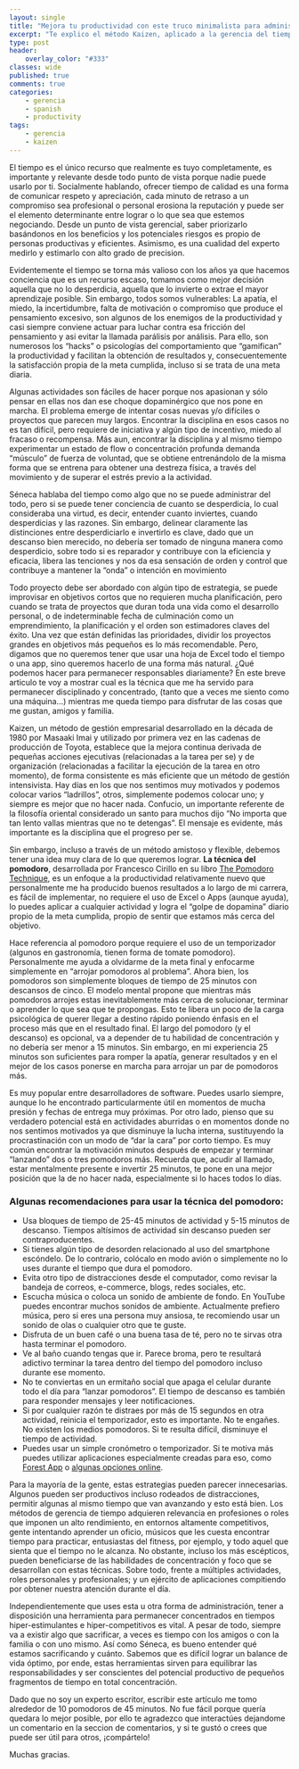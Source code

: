 ```yaml
---
layout: single
title: "Mejora tu productividad con este truco minimalista para administrar el tiempo."
excerpt: "Te explico el método Kaizen, aplicado a la gerencia del tiempo."
type: post
header:
    overlay_color: "#333"
classes: wide
published: true
comments: true
categories:  
    - gerencia
    - spanish
    - productivity
tags:
    - gerencia
    - kaizen
---
```


El tiempo es el único recurso que realmente es tuyo completamente, es importante y relevante desde todo punto de vista porque nadie puede usarlo por ti. Socialmente hablando, ofrecer tiempo de calidad es una forma de comunicar respeto y apreciación, cada minuto de retraso a un compromiso sea profesional o personal erosiona la reputación y puede ser el elemento determinante entre lograr o lo que sea que estemos negociando. Desde un punto de vista gerencial, saber priorizarlo basándonos en los beneficios y los potenciales riesgos es propio de personas productivas y eficientes. Asimismo, es una cualidad del experto medirlo y estimarlo con alto grado de precision.

Evidentemente el tiempo se torna más valioso con los años ya que hacemos conciencia que es un recurso escaso, tomamos como mejor decisión aquella que no lo desperdicia, aquella que lo invierte o extrae el mayor aprendizaje posible. Sin embargo, todos somos vulnerables: La apatía, el miedo, la incertidumbre, falta de motivación o compromiso que produce el pensamiento excesivo, son algunos de los enemigos de la productividad y casi siempre conviene actuar para luchar contra esa fricción del pensamiento y asi evitar la llamada parálisis por análisis. Para ello, son numerosos los “hacks” o psicologías del comportamiento que “gamifican” la productividad y facilitan la obtención de resultados y, consecuentemente la satisfacción propia de la meta cumplida, incluso si se trata de una meta diaria. 

Algunas actividades son fáciles de hacer porque nos apasionan y sólo pensar en ellas nos dan ese choque dopaminérgico que nos pone en marcha. El problema emerge de intentar cosas nuevas y/o difíciles o proyectos que parecen muy largos. Encontrar la disciplina en esos casos no es tan difícil, pero requiere de iniciativa y algún tipo de incentivo, miedo al fracaso o recompensa. Más aun, encontrar la disciplina y al mismo tiempo experimentar un estado de flow o concentración profunda demanda “músculo” de fuerza de voluntad, que se obtiene entrenándolo de la misma forma que se entrena para obtener una destreza física, a través del movimiento y de superar el estrés previo a la actividad. 

Séneca hablaba del tiempo como algo que no se puede administrar del todo, pero si se puede tener conciencia de cuanto se desperdicia, lo cual consideraba una virtud, es decir, entender cuanto inviertes, cuando desperdicias y las razones. Sin embargo, delinear claramente las distinciones entre desperdiciarlo e invertirlo es clave, dado que un descanso bien merecido, no debería ser tomado de ninguna manera como desperdicio, sobre todo si es reparador y contribuye con la eficiencia y eficacia, libera las tenciones y nos da esa sensación de orden y control que contribuye a mantener la “onda” o intención en movimiento

Todo proyecto debe ser abordado con algún tipo de estrategia, se puede improvisar en objetivos cortos que no requieren mucha planificación, pero cuando se trata de proyectos que duran toda una vida como el desarrollo personal, o de indeterminable fecha de culminación como un emprendimiento, la planificación y el orden son estimadores claves del éxito. Una vez que están definidas las prioridades, dividir los proyectos grandes en objetivos más pequeños es lo más recomendable. Pero, digamos que no queremos tener que usar una hoja de Excel todo el tiempo o una app, sino queremos hacerlo de una forma más natural. ¿Qué podemos hacer para permanecer responsables diariamente? En este breve articulo te voy a mostrar cual es la técnica que me ha servido para permanecer disciplinado y concentrado, (tanto que a veces me siento como una máquina…) mientras me queda tiempo para disfrutar de las cosas que me gustan, amigos y familia. 

Kaizen, un método de gestión empresarial desarrollado en la década de 1980 por Masaaki Imai y utilizado por primera vez en las cadenas de producción de Toyota, establece que la mejora continua derivada de pequeñas acciones ejecutivas (relacionadas a la tarea per se) y de organización (relacionadas a facilitar la ejecución de la tarea en otro momento), de forma consistente es más eficiente que un método de gestión intensivista. Hay días en los que nos sentimos muy motivados y podemos colocar varios “ladrillos”, otros, simplemente podemos colocar uno; y siempre es mejor que no hacer nada. Confucio, un importante referente de la filosofía oriental considerado un santo para muchos dijo “No importa que tan lento vallas mientras que no te detengas”. El mensaje es evidente, más importante es la disciplina que el progreso per se.

Sin embargo, incluso a través de un método amistoso y flexible, debemos tener una idea muy clara de lo que queremos lograr. **La técnica del pomodoro**, desarrollada por Francesco Cirillo en su libro [The Pomodoro Technique](https://www.amazon.com/Pomodoro-Technique-Acclaimed-Time-Management-Transformed/dp/1524760706), es un enfoque a la productividad relativamente nuevo que personalmente me ha producido buenos resultados a lo largo de mi carrera, es fácil de implementar, no requiere el uso de Excel o Apps (aunque ayuda), lo puedes aplicar a cualquier actividad y logra el “golpe de dopamina” diario propio de la meta cumplida, propio de sentir que estamos más cerca del objetivo. 

Hace referencia al pomodoro porque requiere el uso de un temporizador (algunos en gastronomía, tienen forma de tomate pomodoro). Personalmente me ayuda a olvidarme de la meta final y enfocarme simplemente en “arrojar pomodoros al problema”. Ahora bien, los pomodoros son simplemente bloques de tiempo de 25 minutos con descansos de cinco. El modelo mental propone que mientras más pomodoros arrojes estas inevitablemente más cerca de solucionar, terminar o aprender lo que sea que te propongas. Esto te libera un poco de la carga psicológica de querer llegar a destino rápido poniendo énfasis en el proceso más que en el resultado final. El largo del pomodoro (y el descanso) es opcional, va a depender de tu habilidad de concentración y no debería ser menor a 15 minutos. Sin embargo, en mi experiencia 25 minutos son suficientes para romper la apatía, generar resultados y en el mejor de los casos ponerse en marcha para arrojar un par de pomodoros más.

Es muy popular entre desarrolladores de software. Puedes usarlo siempre, aunque lo he encontrado particularmente útil en momentos de mucha presión y fechas de entrega muy próximas. Por otro lado, pienso que su verdadero potencial está en actividades aburridas o en momentos donde no nos sentimos motivados ya que disminuye la lucha interna, sustituyendo la procrastinación con un modo de “dar la cara” por corto tiempo. Es muy común encontrar la motivación minutos después de empezar y terminar “lanzando” dos o tres pomodoros más. Recuerda que, acudir al llamado, estar mentalmente presente e invertir 25 minutos, te pone en una mejor posición que la de no hacer nada, especialmente si lo haces todos lo días. 

### Algunas recomendaciones para usar la técnica del pomodoro:

- Usa bloques de tiempo de 25-45 minutos de actividad y 5-15 minutos de descanso. Tiempos altísimos de actividad sin descanso pueden ser contraproducentes.  
- Si tienes algún tipo de desorden relacionado al uso del smartphone escóndelo. De lo contrario, colócalo en modo avión o simplemente no lo uses durante el tiempo que dura el pomodoro.
- Evita otro tipo de distracciones desde el computador, como revisar la bandeja de correos, e-commerce, blogs, redes sociales, etc. 
- Escucha música o coloca un sonido de ambiente de fondo. En YouTube puedes encontrar muchos sonidos de ambiente. Actualmente prefiero música, pero si eres una persona muy ansiosa, te recomiendo usar un sonido de olas o cualquier otro que te guste. 
- Disfruta de un buen café o una buena tasa de té, pero no te sirvas otra hasta terminar el pomodoro. 
- Ve al baño cuando tengas que ir. Parece broma, pero te resultará adictivo terminar la tarea dentro del tiempo del pomodoro incluso durante ese momento.
- No te conviertas en un ermitaño social que apaga el celular durante todo el día para “lanzar pomodoros”. El tiempo de descanso es también para responder mensajes y leer notificaciones. 
- Si por cualquier razón te distraes por más de 15 segundos en otra actividad, reinicia el temporizador, esto es importante. No te engañes. No existen los medios pomodoros. Si te resulta difícil, disminuye el tiempo de actividad. 
- Puedes usar un simple cronómetro o temporizador. Si te motiva más puedes utilizar aplicaciones especialmente creadas para eso, como [Forest App](https://www.forestapp.cc/) o [algunas opciones online](https://pomofocus.io/). 

Para la mayoría de la gente, estas estrategias pueden parecer innecesarias. Algunos pueden ser productivos incluso rodeados de distracciones, permitir algunas al mismo tiempo que van avanzando y esto está bien. Los métodos de gerencia de tiempo adquieren relevancia en profesiones o roles que imponen un alto rendimiento, en entornos altamente competitivos, gente intentando aprender un oficio, músicos que les cuesta encontrar tiempo para practicar, entusiastas del fitness, por ejemplo, y todo aquel que sienta que el tiempo no le alcanza. No obstante, incluso los más escépticos, pueden beneficiarse de las habilidades de concentración y foco que se desarrollan con estas técnicas. Sobre todo, frente a múltiples actividades, roles personales y profesionales; y un ejército de aplicaciones compitiendo por obtener nuestra atención durante el día. 

Independientemente que uses esta u otra forma de administración, tener a disposición una herramienta para permanecer concentrados en tiempos hiper-estimulantes e hiper-competitivos es vital. A pesar de todo, siempre va a existir algo que sacrificar, a veces es tiempo con los amigos o con la familia o con uno mismo. Así como Séneca, es bueno entender qué estamos sacrificando y cuánto. Sabemos que es difícil lograr un balance de vida óptimo, por ende, estas herramientas sirven para equilibrar las responsabilidades y ser conscientes del potencial productivo de pequeños fragmentos de tiempo en total concentración.

Dado que no soy un experto escritor, escribir este artículo me tomo alrededor de 10 pomodoros de 45 minutos. No fue fácil porque quería quedara lo mejor posible, por ello te agradezco que interactúes dejandome un comentario en la seccion de comentarios, y si te gustó o crees que puede ser útil para otros, ¡compártelo!

Muchas gracias. 

